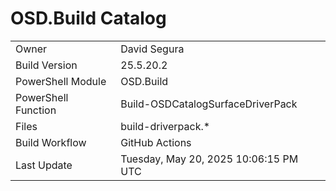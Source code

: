 ﻿# OSD.Build Catalog

| | |
|-|-|
| Owner | David Segura |
| Build Version | 25.5.20.2 |
| PowerShell Module | OSD.Build |
| PowerShell Function | Build-OSDCatalogSurfaceDriverPack |
| Files | build-driverpack.* |
| Build Workflow | GitHub Actions |
| Last Update | Tuesday, May 20, 2025 10:06:15 PM UTC |
